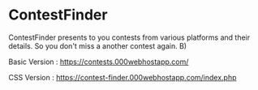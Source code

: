 # ContestFinder
ContestFinder presents to you contests from various platforms and their details. So you don't miss a another contest again. B)

Basic Version : https://contests.000webhostapp.com/

CSS Version : https://contest-finder.000webhostapp.com/index.php
